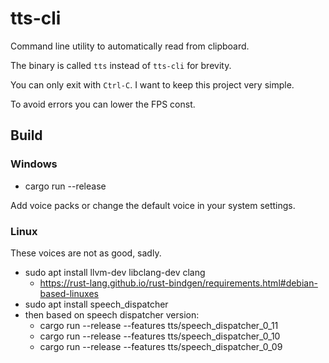 # tts-cli

Command line utility to automatically read from clipboard.

The binary is called `tts` instead of `tts-cli` for brevity.

You can only exit with `Ctrl-C`. I want to keep this project very simple.

To avoid errors you can lower the FPS const.

## Build
### Windows
- cargo run --release

Add voice packs or change the default voice in your system settings.

### Linux
These voices are not as good, sadly.
- sudo apt install llvm-dev libclang-dev clang
  - https://rust-lang.github.io/rust-bindgen/requirements.html#debian-based-linuxes
- sudo apt install speech_dispatcher
- then based on speech dispatcher version:
  - cargo run --release --features tts/speech_dispatcher_0_11
  - cargo run --release --features tts/speech_dispatcher_0_10
  - cargo run --release --features tts/speech_dispatcher_0_09
